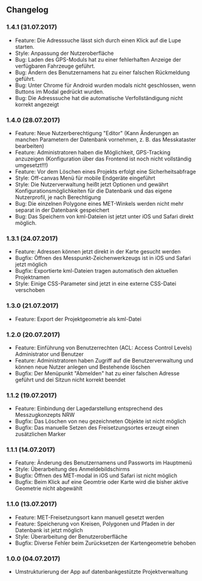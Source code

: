 ## Changelog

### 1.4.1 (31.07.2017)
* Feature: Die Adresssuche lässt sich durch einen Klick auf die Lupe starten. 
* Style: Anpassung der Nutzeroberfläche
* Bug: Laden des GPS-Moduls hat zu einer fehlerhaften Anzeige der verfügbaren Fahrzeuge geführt.
* Bug: Ändern des Benutzernamens hat zu einer falschen Rückmeldung geführt.
* Bug: Unter Chrome für Android wurden modals nicht geschlossen, wenn Buttons im Modal gedrückt wurden.
* Bug: Die Adresssuche hat die automatische Verfollständigung nicht korrekt angezeigt

### 1.4.0 (28.07.2017)
* Feature: Neue Nutzerberechtigung "Editor" (Kann Änderungen an manchen Parametern der Datenbank vornehmen, z. B. das Messkataster bearbeiten)
* Feature: Administratoren haben die Möglichkeit, GPS-Tracking anzuzeigen (Konfiguration über das Frontend ist noch nicht vollständig umgesetzt!!!)
* Feature: Vor dem Löschen eines Projekts erfolgt eine Sicherheitsabfrage
* Style: Off-canvas Menü für mobile Endgeräte eingeführt
* Style: Die Nutzerverwaltung heißt jetzt Optionen und gewährt Konfigurationsmöglichkeiten für die Datenbank und das eigene Nutzerprofil, je nach Berechtigung
* Bug: Die einzelnen Polygone eines MET-Winkels werden nicht mehr separat in der Datenbank gespeichert
* Bug: Das Speichern von kml-Dateien ist jetzt unter iOS und Safari direkt möglich.


### 1.3.1 (24.07.2017)
* Feature: Adressen können jetzt direkt in der Karte gesucht werden
* Bugfix: Öffnen des Messpunkt-Zeichenwerkzeugs ist in iOS und Safari jetzt möglich
* Bugfix: Exportierte kml-Dateien tragen automatisch den aktuellen Projektnamen
* Style: Einige CSS-Parameter sind jetzt in eine externe CSS-Datei verschoben

### 1.3.0 (21.07.2017)
* Feature: Export der Projektgeometrie als kml-Datei

### 1.2.0 (20.07.2017)
* Feature: Einführung von Benutzerrechten (ACL: Access Control Levels) Administrator und Benutzer
* Feature: Administratoren haben Zugriff auf die Benutzerverwaltung und können neue Nutzer anlegen und Bestehende löschen
* Bugfix: Der Menüpunkt "Abmelden" hat zu einer falschen Adresse geführt und dei Sitzun nicht korrekt beendet

### 1.1.2 (19.07.2017)
* Feature: Einbindung der Lagedarstellung entsprechend des Messzugkonzepts NRW
* Bugfix: Das Löschen von neu gezeichneten Objekte ist nicht möglich
* Bugfix: Das manuelle Setzen des Freisetzungsortes erzeugt einen zusätzlichen Marker

### 1.1.1 (14.07.2017)
* Feature: Änderung des Benutzernamens und Passworts im Hauptmenü
* Style: Überarbeitung des Anmeldebildschirms
* Bugfix: Öffnen des MET-modal in iOS und Safari ist nicht möglich
* Bugfix: Beim Klick auf eine Geomtrie oder Karte wird die bisher aktive Geometrie nicht abgewählt

### 1.1.0 (13.07.2017)
* Feature: MET-Freisetzungsort kann manuell gesetzt werden
* Feature: Speicherung von Kreisen, Polygonen und Pfaden in der Datenbank ist jetzt möglich
* Style: Überarbeitung der Benutzeroberfläche
* Bugfix: Diverse Fehler beim Zurücksetzen der Kartengeometrie behoben

### 1.0.0 (04.07.2017)
* Umstrukturierung der App auf datenbankgestützte Projektverwaltung